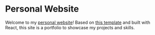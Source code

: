 # Personal Website

Welcome to my [personal website](https://austenmoney.com)! Based on [this template](https://github.com/mldangelo/personal-site) and built with React, this site is a portfolio to showcase my projects and skills.

